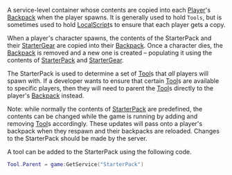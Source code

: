 A service-level container whose contents are copied into each [Player](https://developer.roblox.com/en-us/api-reference/class/Player)'s [Backpack](https://developer.roblox.com/en-us/api-reference/class/Backpack) when the player spawns. It is generally used to hold `Tools`, but is sometimes used to hold [LocalScript](https://developer.roblox.com/en-us/api-reference/class/LocalScript)s to ensure that each player gets a copy.

When a player's character spawns, the contents of the StarterPack and their [StarterGear](https://developer.roblox.com/en-us/api-reference/class/StarterGear) are copied into their [Backpack](https://developer.roblox.com/en-us/api-reference/class/Backpack). Once a character dies, the [Backpack](https://developer.roblox.com/en-us/api-reference/class/Backpack) is removed and a new one is created – populating it using the contents of [StarterPack](https://developer.roblox.com/en-us/api-reference/class/StarterPack) and [StarterGear](https://developer.roblox.com/en-us/api-reference/class/StarterGear).

The StarterPack is used to determine a set of [Tool](https://developer.roblox.com/en-us/api-reference/class/Tool)s that _all_ players will spawn with. If a developer wants to ensure that certain [Tool](https://developer.roblox.com/en-us/api-reference/class/Tool)s are available to specific players, then they will need to parent the [Tool](https://developer.roblox.com/en-us/api-reference/class/Tool)s directly to the player's [Backpack](https://developer.roblox.com/en-us/api-reference/class/Backpack) instead.

Note: while normally the contents of [StarterPack](https://developer.roblox.com/en-us/api-reference/class/StarterPack) are predefined, the contents can be changed while the game is running by adding and removing [Tool](https://developer.roblox.com/en-us/api-reference/class/Tool)s accordingly. These updates will pass onto a player's backpack when they respawn and their backpacks are reloaded. Changes to the StarterPack should be made by the server.

A tool can be added to the StarterPack using the following code.

```Lua
Tool.Parent = game:GetService("StarterPack")
```